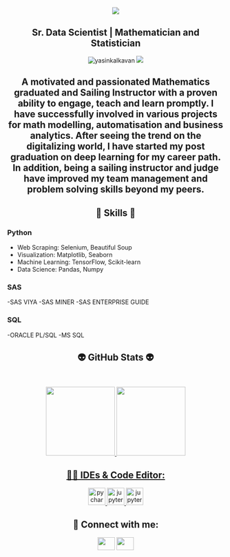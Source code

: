 
<h1 align="center">
  <a href="https://git.io/typing-svg">
    <img src="https://readme-typing-svg.herokuapp.com/?lines=▶▶+Hello!+👋+I'm+Yasin+Kalkavan◀&center=true&size=20">
  </a>
</h1>

<h2 align="center">Sr. Data Scientist | Mathematician and Statistician</h2>
<p align="center"> 
  <img src="https://komarev.com/ghpvc/?username=yasinkalkavan&label=Profile%20views&color=blue&style=flat" alt="yasinkalkavan"> 

  <img src="https://img.shields.io/github/followers/yasinkalkavan?style=social">
</p>

<h2 align="center">A motivated and passionated Mathematics graduated and Sailing Instructor with a proven ability to engage, teach and learn promptly. I have successfully involved in various projects for math modelling, automatisation and business analytics. After seeing the trend on the digitalizing world, I have started my post graduation on deep learning for my career path. In addition, being a sailing instructor and judge have improved my team management and problem solving skills beyond my peers.  </h2>


<h2 align="center"> 🦾 Skills 🦾 </h2>

### **Python**
- Web Scraping: Selenium, Beautiful Soup
- Visualization: Matplotlib, Seaborn
- Machine Learning: TensorFlow, Scikit-learn
- Data Science: Pandas, Numpy
### **SAS**
-SAS VIYA
-SAS MINER
-SAS ENTERPRISE GUIDE
### **SQL**
-ORACLE PL/SQL
-MS SQL


<h2 align="center">👽 GitHub Stats 👽</h2>
<br>
<p align="center">
<a href="https://github.com/yasinkalkavan">
<img height="160em" src="https://github-readme-stats.vercel.app/api?username=yasinkalkavan&show_icons=true&theme=react&include_all_commits=true&count_private=true"/> 
<img height="160em" src="https://github-readme-stats.vercel.app/api/top-langs/?username=yasinkalkavan&layout=compact&langs_count=16&theme=react"/></div></p>

<h2 align="center">👩‍💻 IDEs & Code Editor:</h2>

<p align="center"> 
  <a href="https://www.jetbrains.com/pycharm/" target="_blank"> <img src="https://user-images.githubusercontent.com/53316818/179799645-5dbf1f03-2ab8-4899-a7cf-d1bfeb11080e.png" alt="pycharm" width="40" height="40"/> </a> 
  <a href="https://jupyter.org/" target="_blank"> <img src="https://user-images.githubusercontent.com/53316818/179800198-f2d28bc9-bd6b-465c-bd34-53f271eab436.png" alt="jupyter" width="40" height="40"/> </a> 
  <a href="https://jupyter.org/" target="_blank"> <img src="https://images.g2crowd.com/uploads/product/image/large_detail/large_detail_74ad5cb85a15ea00c8bee37974c3f657/sas-enterprise-guide.jpg" alt="jupyter" width="40" height="40"/> </a> 

  
  <h2 align="center">💬 Connect with me:</h2>

<p align="center">
<a href="https://www.linkedin.com/in/yasinkalkavan/" target="blank"><img align="center" src="https://raw.githubusercontent.com/rahuldkjain/github-profile-readme-generator/master/src/images/icons/Social/linked-in-alt.svg"  height="30" width="40" /></a>
<a href="https://yasinkalkavan.medium.com/" target="blank"><img align="center" src="https://cdn4.iconfinder.com/data/icons/logos-and-brands/512/189_Kaggle_logo_logos-1024.png"  height="30" width="40" /></a>
</p>

